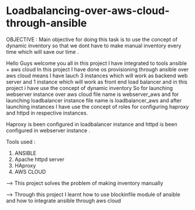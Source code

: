 # Loadbalancing-over-aws-cloud-through-ansible

OBJECTIVE :
Main objective for doing this task is to use the concept of dynamic inventory so that we dont have to make manual inventory every time which will save our time .

Hello Guys welcome you all in this project I have integrated to tools ansible + aws cloud 
In this project I have done os provisioning through ansible over aws cloud means I have lauch 3 instances which will work as backend web server and 1 instance which will work as front end load balancer and in this project i have use the concept of dynamic inventory So for launching webserver instance over aws cloud file name is webserver_aws and for launching loadbalancer instance file name is loadbalancer_aws and after launching instances I have use the concept of roles for configuring haproxy and httpd in respective instances.

Haproxy is been configured in loadbalancer instance and httpd is been configured in webserver instance .

Tools used :
1) ANSIBLE
2) Apache httpd server
3) HAproxy
4) AWS CLOUD
 
--> This project solves the problem of making inventory manually

--> Through this project I learnt how to use blockinfile module of ansible and how to integrate ansible through aws cloud 

